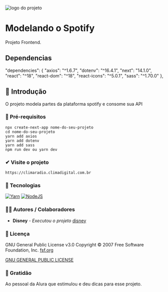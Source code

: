 ![logo do projeto](https://climadigital.com.br/all_image/spotify/BACKGROUND-spotify.png)

# Modelando o Spotify
Projeto Frontend.

## Dependencias
 "dependencies": {
    "axios": "^1.6.7",
    "dotenv": "^16.4.1",
    "next": "14.1.0",
    "react": "^18",
    "react-dom": "^18",
    "react-icons": "^5.0.1",
    "sass": "^1.70.0"
  },

## 💯 Introdução
O projeto modela partes da plataforma spotify e consome sua API

### 🔧 Pré-requisitos

```
npx create-next-app nome-do-seu-projeto
cd nome-do-seu-projeto
yarn add axios
yarn add dotenv
yarn add sass
npm run dev ou yarn dev

```
### ✔ Visite o projeto
```
https://climaradio.climadigital.com.br
```
### 🤖 Tecnologias
 [![Yarn](https://img.shields.io/badge/yarn-%232C8EBB.svg?style=for-the-badge&logo=yarn&logoColor=white)](#)
 [![NodeJS](https://img.shields.io/badge/node.js-6DA55F?style=for-the-badge&logo=node.js&logoColor=white)](https://nodejs.org/en)
 

### 🧑‍💻 Autores / Colaboradores

* **Disney** - *Executou o projeto* [disney](https://disney.climadigital.com.br)

### 📑 Licença
GNU General Public License v3.0
Copyright © 2007 Free Software Foundation, Inc. [fsf.org](https://fsf.org/)

[GNU GENERAL PUBLIC LICENSE](https://www.gnu.org/licenses/gpl-3.0.html)

### 🙌 Gratidão
Ao pessoal da Alura que estimulou e deu dicas para esse projeto.
